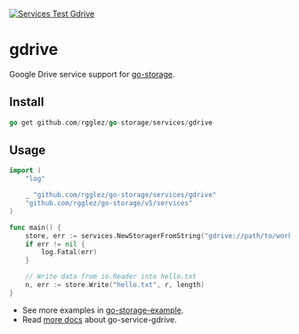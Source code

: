 [![Services Test Gdrive](https://github.com/rgglez/go-storage/actions/workflows/services-test-gdrive.yml/badge.svg)](https://github.com/rgglez/go-storage/actions/workflows/services-test-gdrive.yml)

# gdrive

Google Drive service support for [go-storage](https://github.com/rgglez/go-storage).

## Install

```go
go get github.com/rgglez/go-storage/services/gdrive
```

## Usage

```go
import (
	"log"

	_ "github.com/rgglez/go-storage/services/gdrive"
	"github.com/rgglez/go-storage/v5/services"
)

func main() {
	store, err := services.NewStoragerFromString("gdrive://path/to/work_dir?name=<a_meaningful_name>?credential=file:<absolute_path_to_credentials>")
	if err != nil {
		log.Fatal(err)
	}

	// Write data from io.Reader into hello.txt
	n, err := store.Write("hello.txt", r, length)
}
```

- See more examples in [go-storage-example](https://github.com/rgglez/go-storage-example).
- Read [more docs](https://beyondstorage.io/docs/go-storage/services/gdrive) about go-service-gdrive.
